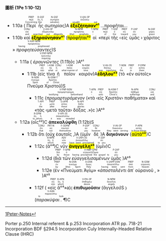 #### 圖析 (1Pe 1:10-12)

  

- <rt>1:10a</rt> (<RUBY><ruby><ruby>Περὶ<rt>Concerning</rt></ruby><rt>περί</rt></ruby><rt>PREP</rt></RUBY> <RUBY><ruby><ruby>ἧς<rt>this</rt></ruby><rt>ὅς, ἥ</rt></ruby><rt>R-GSF</rt></RUBY> <RUBY><ruby><ruby>σωτηρίας<rt>salvation</rt></ruby><rt>σωτηρία</rt></ruby><rt>N-GSF</rt></RUBY>)A <RUBY><ruby><ruby><mark><strong>ἐξεζήτησαν°¹</strong></mark><rt>sought out</rt></ruby><rt>ἐκζητέω</rt></ruby><rt>V-AAI-3P</rt></RUBY> ...προφῆται...
- <rt>1:10b</rt> <RUBY><ruby><ruby>καὶ<rt>and</rt></ruby><rt>καί</rt></ruby><rt>CONJ</rt></RUBY> <RUBY><ruby><ruby><mark><strong>ἐξηραύνησαν°¹</strong></mark><rt>searched out diligently</rt></ruby><rt>ἐξερευνάω</rt></ruby><rt>V-AAI-3P</rt></RUBY> (<RUBY><ruby><ruby><mark>προφῆται°²</mark><rt>[the] prophets</rt></ruby><rt>προφήτης</rt></ruby><rt>N-NPM</rt></RUBY> <RUBY><ruby><ruby>οἱ<rt>-</rt></ruby><rt>ὁ</rt></ruby><rt>T-NPM</rt></RUBY> «<RUBY><ruby><ruby>περὶ<rt>of</rt></ruby><rt>περί</rt></ruby><rt>PREP</rt></RUBY> <RUBY><ruby><ruby>τῆς<rt>the</rt></ruby><rt>ὁ</rt></ruby><rt>T-GSF</rt></RUBY> ‹<RUBY><ruby><ruby>εἰς<rt>toward</rt></ruby><rt>εἰς</rt></ruby><rt>PREP</rt></RUBY> <RUBY><ruby><ruby>ὑμᾶς<rt>you</rt></ruby><rt>σύ</rt></ruby><rt>P-2AP</rt></RUBY> › <RUBY><ruby><ruby>χάριτος<rt>grace</rt></ruby><rt>χάρις</rt></ruby><rt>N-GSF</rt></RUBY> » <RUBY><ruby><ruby><em>προφητεύσαντες</em><rt>having prophesied</rt></ruby><rt>προφητεύω</rt></ruby><rt>V-AAP-NPM</rt></RUBY>)S
	- <rt>1:11a</rt> { <RUBY><ruby><ruby><em>ἐραυνῶντες</em><rt>inquiring</rt></ruby><rt>ἐρευνάω</rt></ruby><rt>V-PAP-NPM</rt></RUBY> (<rt>1:11b</rt>)c }A°¹
		- <rt>1:11b</rt> (<RUBY><ruby><ruby>εἰς<rt>into</rt></ruby><rt>εἰς</rt></ruby><rt>PREP</rt></RUBY> <RUBY><ruby><ruby>τίνα<rt>what</rt></ruby><rt>τίς</rt></ruby><rt>I-ASM<strong></strong></rt></RUBY> <RUBY><ruby><ruby>ἢ<rt>or</rt></ruby><rt>ἤ</rt></ruby><rt>CONJ</rt></RUBY> <RUBY><ruby><ruby>ποῖον<rt>what manner of</rt></ruby><rt>ποῖος</rt></ruby><rt>I-ASM</rt></RUBY> <RUBY><ruby><ruby>καιρὸν<rt>time</rt></ruby><rt>καιρός</rt></ruby><rt>N-ASM</rt></RUBY>)A<RUBY><ruby><ruby><mark><strong>ἐδήλου°³</strong></mark><rt>was signifying</rt></ruby><rt>δηλόω</rt></ruby><rt>V-IAI-3S</rt></RUBY> (<RUBY><ruby><ruby>τὸ<rt>the</rt></ruby><rt>ὁ</rt></ruby><rt>T-NSN</rt></RUBY> «<RUBY><ruby><ruby>ἐν<rt>in</rt></ruby><rt>ἐν</rt></ruby><rt>PREP</rt></RUBY> <RUBY><ruby><ruby>αὐτοῖς<rt>them</rt></ruby><rt>αὐτός</rt></ruby><rt>P-DPM</rt></RUBY>» <RUBY><ruby><ruby>Πνεῦμα<rt>Spirit</rt></ruby><rt>πνεῦμα</rt></ruby><rt>N-NSN</rt></RUBY> <RUBY><ruby><ruby>Χριστοῦ<rt>of Christ</rt></ruby><rt>Χριστός</rt></ruby><rt>N-GSM-T</rt></RUBY>)S 
			- <rt>1:11c</rt> {<RUBY><ruby><ruby><em>προμαρτυρόμενον</em><rt>testifying beforehand</rt></ruby><rt>προμαρτύρομαι</rt></ruby><rt>V-PNP-NSN</rt></RUBY> («<RUBY><ruby><ruby>τὰ<rt>-</rt></ruby><rt>ὁ</rt></ruby><rt>T-APN</rt></RUBY> ‹<RUBY><ruby><ruby>εἰς<rt>unto</rt></ruby><rt>εἰς</rt></ruby><rt>PREP</rt></RUBY> <RUBY><ruby><ruby>Χριστὸν<rt>Christ's</rt></ruby><rt>Χριστός</rt></ruby><rt>N-ASM-T</rt></RUBY>› <RUBY><ruby><ruby>παθήματα<rt>sufferings</rt></ruby><rt>πάθημα</rt></ruby><rt>N-APN</rt></RUBY>» <RUBY><ruby><ruby>καὶ<rt>and</rt></ruby><rt>καί</rt></ruby><rt>CONJ</rt></RUBY> «<RUBY><ruby><ruby>τὰς<rt>the</rt></ruby><rt>ὁ</rt></ruby><rt>T-APF</rt></RUBY> ‹<RUBY><ruby><ruby>μετὰ<rt>after</rt></ruby><rt>μετά</rt></ruby><rt>PREP</rt></RUBY> <RUBY><ruby><ruby>ταῦτα<rt>these</rt></ruby><rt>οὗτος</rt></ruby><rt>D-APN</rt></RUBY>› <RUBY><ruby><ruby>δόξας .<rt>glories</rt></ruby><rt>δόξα</rt></ruby><rt>N-APF</rt></RUBY>»)c }A°³
	- <rt>1:12a</rt> (<RUBY><ruby><ruby>οἷς°²<rt>to whom</rt></ruby><rt>ὅς, ἥ</rt></ruby><rt>R-DPM</rt></RUBY>)C <RUBY><ruby><ruby><strong>ἀπεκαλύφθη</strong><rt>it was revealed</rt></ruby><rt>ἀποκαλύπτω</rt></ruby><rt>V-API-3S</rt></RUBY> (<rt>1:12b</rt>)S
		- <rt>1:12b</rt> <RUBY><ruby><ruby>ὅτι<rt>that</rt></ruby><rt>ὅτι</rt></ruby><rt>CONJ</rt></RUBY> (<RUBY><ruby><ruby>οὐχ<rt>not</rt></ruby><rt>οὐ</rt></ruby><rt>PRT-N</rt></RUBY> <RUBY><ruby><ruby>ἑαυτοῖς ,<rt>themselves</rt></ruby><rt>ἑαυτοῦ</rt></ruby><rt>F-3DPM</rt></RUBY>)A (<RUBY><ruby><ruby>ὑμῖν<rt>you</rt></ruby><rt>σύ</rt></ruby><rt>P-2DP</rt></RUBY> <RUBY><ruby><ruby>δὲ<rt>however</rt></ruby><rt>δέ</rt></ruby><rt>CONJ</rt></RUBY>)A <RUBY><ruby><ruby><strong>διηκόνουν</strong><rt>they were serving</rt></ruby><rt>διακονέω</rt></ruby><rt>V-IAI-3P</rt></RUBY> (<RUBY><ruby><ruby><mark>αὐτά°⁴</mark><rt>in those things</rt></ruby><rt>αὐτός</rt></ruby><rt>P-APN</rt></RUBY>)C 
			- <rt>1:12c</rt> (<RUBY><ruby><ruby>ἃ°⁴<rt>which</rt></ruby><rt>ὅς, ἥ</rt></ruby><rt>R-NPN</rt></RUBY>)C <RUBY><ruby><ruby>νῦν<rt>now</rt></ruby><rt>νῦν</rt></ruby><rt>ADV</rt></RUBY> <RUBY><ruby><ruby><mark><strong>ἀνηγγέλη°⁵</strong></mark><rt>have been proclaimed</rt></ruby><rt>ἀναγγέλλω</rt></ruby><rt>V-2API-3S</rt></RUBY> (<RUBY><ruby><ruby>ὑμῖν<rt>to you</rt></ruby><rt>σύ</rt></ruby><rt>P-2DP</rt></RUBY>)C 
				- <rt>1:12d</rt> (<RUBY><ruby><ruby>διὰ<rt>by</rt></ruby><rt>διά</rt></ruby><rt>PREP</rt></RUBY> <RUBY><ruby><ruby>τῶν<rt>those</rt></ruby><rt>ὁ</rt></ruby><rt>T-GPM</rt></RUBY> <RUBY><ruby><ruby><em>εὐαγγελισαμένων</em><rt>having proclaimed the gospel to</rt></ruby><rt>εὐαγγελίζομαι</rt></ruby><rt>V-AMP-GPM</rt></RUBY> <RUBY><ruby><ruby>ὑμᾶς<rt>you</rt></ruby><rt>σύ</rt></ruby><rt>P-2AP</rt></RUBY> )A°⁵
				- <rt>1:12e</rt> (<RUBY><ruby><ruby>ἐν<rt>by</rt></ruby><rt>ἐν</rt></ruby><rt>PREP</rt></RUBY> «<RUBY><ruby><ruby>Πνεύματι<rt>[the] Spirit</rt></ruby><rt>πνεῦμα</rt></ruby><rt>N-DSN</rt></RUBY> <RUBY><ruby><ruby>Ἁγίῳ<rt>Holy</rt></ruby><rt>ἅγιος</rt></ruby><rt>A-DSN</rt></RUBY>» «<RUBY><ruby><ruby><em>ἀποσταλέντι</em><rt>having been sent</rt></ruby><rt>ἀποστέλλω</rt></ruby><rt>V-2APP-DSN</rt></RUBY> <RUBY><ruby><ruby>ἀπ᾽<rt>from</rt></ruby><rt>ἀπό</rt></ruby><rt>PREP</rt></RUBY> <RUBY><ruby><ruby>οὐρανοῦ ,<rt>heaven</rt></ruby><rt>οὐρανός</rt></ruby><rt>N-GSM</rt></RUBY> » )A°⁵
			- <rt>1:12f</rt> ( «<RUBY><ruby><ruby>εἰς<rt>into</rt></ruby><rt>εἰς</rt></ruby><rt>PREP</rt></RUBY> <RUBY><ruby><ruby>ἃ°⁴<rt>which</rt></ruby><rt>ὅς, ἥ</rt></ruby><rt>R-APN</rt></RUBY>»a)⦇ <RUBY><ruby><ruby><strong>ἐπιθυμοῦσιν</strong><rt>desire</rt></ruby><rt>ἐπιθυμέω</rt></ruby><rt>V-PAI-3P</rt></RUBY> (<RUBY><ruby><ruby>ἄγγελοι<rt>angels</rt></ruby><rt>ἄγγελος</rt></ruby><rt>N-NPM</rt></RUBY>)S ⦈(<RUBY><ruby><ruby><em>παρακύψαι . ¶</em><rt>to look</rt></ruby><rt>παρακύπτω</rt></ruby><rt>V-AAN</rt></RUBY>)C
---
[1Peter-Notes↵](1Peter-Notes.md)

Porter p.250 Internal referent & p.253 Incorporation
ATR pp. 718-21 Incorporation
BDF §294.5 Incorporation
Culy Internally-Headed Relative Clause (IHRC)

